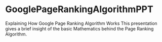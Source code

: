 # GooglePageRankingAlgorithmPPT
Explaining How Google Page Ranking Algorithm Works
This presentation gives a brief insight of the basic Mathematics behind the Page Ranking Algorithm.

